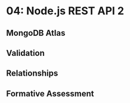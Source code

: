 # 04: Node.js REST API 2

## MongoDB Atlas 

## Validation

## Relationships

## Formative Assessment